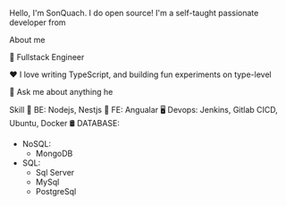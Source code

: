 Hello, I'm SonQuach. 
I do open source! I'm a self-taught passionate developer from

About me 

💼 Fullstack Engineer

❤️ I love writing TypeScript, and building fun experiments on type-level

💬 Ask me about anything he

Skill
📎 BE: Nodejs, Nestjs 
👤 FE: Angualar
🖥 Devops: Jenkins, Gitlab CICD, Ubuntu, Docker
🛢 DATABASE: 
  - NoSQL:
    +  MongoDB
  - SQL:
    +  Sql Server
    +  MySql
    +  PostgreSql

   
